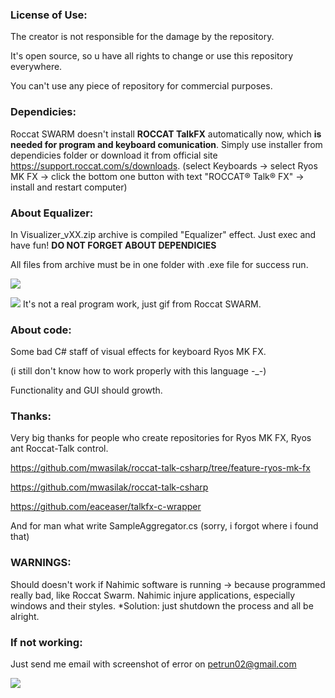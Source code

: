 ### License of Use:
  The creator is not responsible for the damage by the repository.
  
  It's open source, so u have all rights to change or use this repository everywhere.
  
  You can't use any piece of repository for commercial purposes.

### Dependicies: 
  Roccat SWARM doesn't install **ROCCAT TalkFX** automatically now, which **is needed for program and keyboard comunication**.
    Simply use installer from dependicies folder or download it from official site https://support.roccat.com/s/downloads.
    (select Keyboards -> select Ryos MK FX -> click the bottom one button with text "ROCCAT® Talk® FX" -> install and restart computer)
  
### About Equalizer:  
  In Visualizer_vXX.zip archive is compiled "Equalizer" effect. Just exec and have fun!
  **DO NOT FORGET ABOUT DEPENDICIES**
  
  All files from archive must be in one folder with .exe file for success run.
  
  ![](https://github.com/Gig4but/RyosMKFXVisualizer/blob/master/Visualizer.jpg)
  
  ![](https://github.com/Gig4but/RyosMKFXVisualizer/blob/master/Equailizer.gif)
  It's not a real program work, just gif from Roccat SWARM.

### About code:
  Some bad C# staff of visual effects for keyboard Ryos MK FX.
  
  (i still don't know how to work properly with this language -_-)
  
  Functionality and GUI should growth.

### Thanks:
  Very big thanks for people who create repositories for Ryos MK FX, Ryos ant Roccat-Talk control.
  
  https://github.com/mwasilak/roccat-talk-csharp/tree/feature-ryos-mk-fx
  
  https://github.com/mwasilak/roccat-talk-csharp
  
  https://github.com/eaceaser/talkfx-c-wrapper
  
  And for man what write SampleAggregator.cs (sorry, i forgot where i found that)

### WARNINGS:
  Should doesn't work if Nahimic software is running -> because programmed really bad, like Roccat Swarm. Nahimic injure applications, especially windows and their styles.
    *Solution: just shutdown the process and all be alright.

### If not working:
  
  Just send me email with screenshot of error on petrun02@gmail.com

  ![](https://github.com/Gig4but/RyosMKFXVisualizer/blob/master/meme.jpg)
